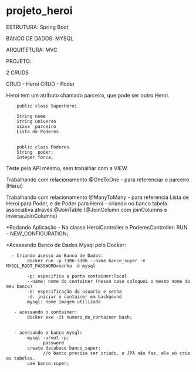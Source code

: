 # projeto_heroi
      
ESTRUTURA: Spring Boot

BANCO DE DADOS: MYSQL

ARQUITETURA: MVC

PROJETO:

  2 CRUDS
  
  CRUD - Heroi
  CRUD - Poder
 
 Heroi tem um atributo chamado parceiro, que pode ser outro Heroi.
 
        public class SuperHeroi

        String nome
        String universo 
        xxxxx  parceiro
        Lista de Poderes


        public class Poderes
        String  poder;
        Integer forca;


Teste pela API mesmo, sem trabalhar com a VIEW.


Trabalhando com relacionamento @OneToOne - para referenciar o parceiro (Heroi)

Trabalhando com relacionamento @ManyToMany - para referencia Lista de Heroi para Poder, e de Poder para Heroi 
          - criando no banco tabela associativa através @JoinTable (@JoinColumn com joinColumns e inverseJoinColumns)
          


*Rodando Aplicação
      - Na classe HeroiController e PoderesController:
                  RUN - NEW_CONFIGURATION;


*Acessando Banco de Dados Mysql pelo Docker:

      - Criando acesso ao Banco de Dados:
            docker run -p 3306:3306 --name banco_super -e MYSQL_ROOT_PASSWORD=senha -d mysql
            
            -p: especifica a porta container:local
            --name: nome do container (nesse caso coloquei o mesmo nome do meu banco)
            -e: especificação do usuario e senha
            -d: iniciar o container em backgound
            mysql: nome imagem utilizada
            
       - acessando o container:
            docker exe -it numero_do_container bash;
            
            
       - acessando o banco mysql:     
            mysql -uroot -p;
                  password
            create database banco_super;
                  //o banco precisa ser criado, o JPA não faz, ele só cria as tabelas.
            use banco_super;




 
 
